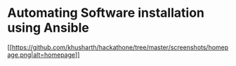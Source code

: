 # Automating Software installation using Ansible

[[https://github.com/khusharth/hackathone/tree/master/screenshots/homepage.png|alt=homepage]]
